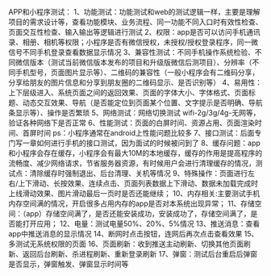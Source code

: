 APP和小程序测试：
1、功能测试：功能测试和web的测试逻辑一样，主要是理解项目的需求设计等，查看功能模块、业务流程、同一功能不同入口时有效性检查、页面交互性检查、输入输出等逻辑进行测试
2、权限：app是否可以访问手机通讯录、相册、相机等权限；小程序是否有微信授权，未授权/授权登录程序，同一微信号不同手机登录查看数据显示情况
3、兼容性测试：不同手机操作系统检验、不同微信版本（测试当前微信版本发布的项目和升级版微信后测项目）、分辨率（不同手机型号，页面图片显示等）、二维码的兼容性（一般小程序会有二维码分享，分享给朋友的图片信息和分享到朋友圈的二维码显示、是否识别等）
4、易用性：上下层级进入、系统页面之间的返回效果、页面的字体大小、字体格式、页面标题、动态交互效果、导航（是否能定位到页面某个位置、文字提示是否明确、导航条显示等）、操作是否繁琐
5、网络测试：网络切换测试 wifi-2g/3g/4g-无网等，验证各种网络下是否正常
6、性能测试：页面的白屏时间、资源占用、页面渲染时间、首屏时间 ps：小程序通常在android上性能问题比较多
7、接口测试：后面专门写一章如何进行手机的接口测试，因为面试的时候被问到了
8、缓存问题：app和小程序会存在缓存，小程序会有最大10M的本地缓存，缓存的作用是提高程序的流畅度、减少网络请求，节省服务器资源，有时候用户会进行清理缓存的情况，测试点：清除缓存时强制退出、后台清理、关机等情况
9、特殊操作：页面进行左右/上下滑动、长按效果、连续点击、页面列表数据上下滑动、数据未加载完成时上线滑动效果、图片滑动最后一页时是否还能继续；
10、内存相关:主要测试手机内存空间满的情况，开启很多占用内存的app是否对本系统出现异常；
11、存储空间：（app）存储空间满了，是否还能安装成功，安装成功了，存储空间满了，是否能打开应用；
12、电量：测试电量50%、20%、5%情况
13、推送消息：查看app中推送消息的显示情况
14、断网时点击按钮，连网后再次点击查看效果
15、多测试无系统权限的页面
16、页面刷新：收到推送主动刷新、切换其他页面刷新、返回后台刷新、杀进程刷新、重新登录刷新
17、弹窗：测试后台重启后弹窗是否显示，弹窗触发、弹窗显示时间等
